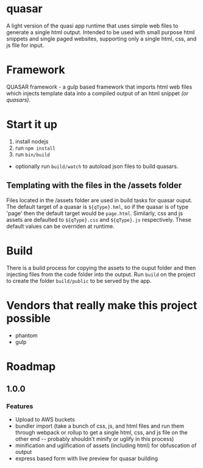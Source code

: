 # quasar
A light version of the quasi app runtime that uses simple web files to generate a single html output. Intended to be used with small purpose html snippets and single paged websites, supporting only a single html, css, and js file for input. 

# Framework
QUASAR framework - a gulp based framework that imports html web files which injects template data into a compiled output of an html snippet _(or quasars)_.

# Start it up
1. install nodejs
2. run `npm install`
3. run `bin/build`
* optionally run `build/watch` to autoload json files to build quasars.

## Templating with the files in the /assets folder
Files located in the /assets folder are used in build tasks for quasar ouput. The default target of a quasar is `${qType}.hml`, so if the quasar is of type 'page' then the default target would be `page.html`. Similarly, css and js assets are defaulted to `${qType}.css` and `${qType}.js` respectively. These default values can be overriden at runtime.

# Build
There is a build process for copying the assets to the ouput folder and then injecting files from the code folder into the output. Run `build` on the project to create the folder `build/public` to be served by the app.

# Vendors that really make this project possible
* phantom
* gulp

# Roadmap
## 1.0.0
### Features 
* Upload to AWS buckets
* bundler import (take a bunch of css, js, and html files and run them through webpack or rollup to get a single html, css, and js file on the other end -- probably shouldn't minify or uglify in this process)
* minification and uglification of assets (including html) for obfuscation of output
* express based form with live preview for quasar building
